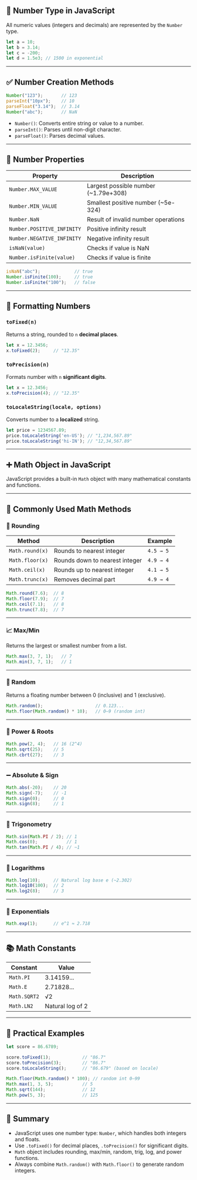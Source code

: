 

## 📌 Number Type in JavaScript

All numeric values (integers and decimals) are represented by the `Number` type.

```js
let a = 10;
let b = 3.14;
let c = -200;
let d = 1.5e3; // 1500 in exponential
````

---

## ✅ Number Creation Methods

```js
Number("123");       // 123
parseInt("10px");    // 10
parseFloat("3.14");  // 3.14
Number("abc");       // NaN
```

* `Number()`: Converts entire string or value to a number.
* `parseInt()`: Parses until non-digit character.
* `parseFloat()`: Parses decimal values.

---

## 🔐 Number Properties

| Property                   | Description                           |
| -------------------------- | ------------------------------------- |
| `Number.MAX_VALUE`         | Largest possible number (\~1.79e+308) |
| `Number.MIN_VALUE`         | Smallest positive number (\~5e-324)   |
| `Number.NaN`               | Result of invalid number operations   |
| `Number.POSITIVE_INFINITY` | Positive infinity result              |
| `Number.NEGATIVE_INFINITY` | Negative infinity result              |
| `isNaN(value)`             | Checks if value is NaN                |
| `Number.isFinite(value)`   | Checks if value is finite             |

```js
isNaN("abc");             // true
Number.isFinite(100);     // true
Number.isFinite("100");   // false
```

---

## 🧾 Formatting Numbers

### `toFixed(n)`

Returns a string, rounded to `n` **decimal places**.

```js
let x = 12.3456;
x.toFixed(2);     // "12.35"
```

### `toPrecision(n)`

Formats number with `n` **significant digits**.

```js
let x = 12.3456;
x.toPrecision(4); // "12.35"
```

### `toLocaleString(locale, options)`

Converts number to a **localized** string.

```js
let price = 1234567.89;
price.toLocaleString('en-US'); // "1,234,567.89"
price.toLocaleString('hi-IN'); // "12,34,567.89"
```

---

## ➕ Math Object in JavaScript

JavaScript provides a built-in `Math` object with many mathematical constants and functions.

---

## 📌 Commonly Used Math Methods

### 🔄 Rounding

| Method          | Description                    | Example   |
| --------------- | ------------------------------ | --------- |
| `Math.round(x)` | Rounds to nearest integer      | `4.5 → 5` |
| `Math.floor(x)` | Rounds down to nearest integer | `4.9 → 4` |
| `Math.ceil(x)`  | Rounds up to nearest integer   | `4.1 → 5` |
| `Math.trunc(x)` | Removes decimal part           | `4.9 → 4` |

```js
Math.round(7.6);  // 8
Math.floor(7.9);  // 7
Math.ceil(7.1);   // 8
Math.trunc(7.8);  // 7
```

---

### 📈 Max/Min

Returns the largest or smallest number from a list.

```js
Math.max(3, 7, 1);   // 7
Math.min(3, 7, 1);   // 1
```

---

### 🔀 Random

Returns a floating number between 0 (inclusive) and 1 (exclusive).

```js
Math.random();                    // 0.123...
Math.floor(Math.random() * 10);   // 0–9 (random int)
```

---

### 📐 Power & Roots

```js
Math.pow(2, 4);   // 16 (2^4)
Math.sqrt(25);    // 5
Math.cbrt(27);    // 3
```

---

### ➖ Absolute & Sign

```js
Math.abs(-20);    // 20
Math.sign(-7);    // -1
Math.sign(0);     // 0
Math.sign(8);     // 1
```

---

### 📐 Trigonometry

```js
Math.sin(Math.PI / 2); // 1
Math.cos(0);           // 1
Math.tan(Math.PI / 4); // ~1
```

---

### 🧮 Logarithms

```js
Math.log(10);     // Natural log base e (~2.302)
Math.log10(100);  // 2
Math.log2(8);     // 3
```

---

### 🔼 Exponentials

```js
Math.exp(1);      // e^1 ≈ 2.718
```

---

## 📚 Math Constants

| Constant     | Value            |
| ------------ | ---------------- |
| `Math.PI`    | 3.14159...       |
| `Math.E`     | 2.71828...       |
| `Math.SQRT2` | √2               |
| `Math.LN2`   | Natural log of 2 |

---

## 🧪 Practical Examples

```js
let score = 86.6789;

score.toFixed(1);            // "86.7"
score.toPrecision(3);        // "86.7"
score.toLocaleString();      // "86.679" (based on locale)

Math.floor(Math.random() * 100); // random int 0–99
Math.max(1, 3, 5);           // 5
Math.sqrt(144);              // 12
Math.pow(5, 3);              // 125
```

---

## 📝 Summary

* JavaScript uses one number type: `Number`, which handles both integers and floats.
* Use `.toFixed()` for decimal places, `.toPrecision()` for significant digits.
* `Math` object includes rounding, max/min, random, trig, log, and power functions.
* Always combine `Math.random()` with `Math.floor()` to generate random integers.


